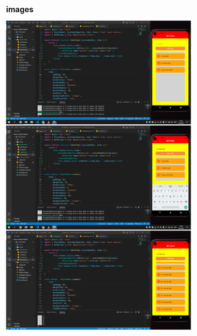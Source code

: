## images

![screenshot 1](./assets/images/screenshot_20230209_120809.png)
![screenshot 2](./assets/images/screenshot_20230209_120905.png)
![screenshot 3](./assets/images/screenshot_20230209_120957.png)